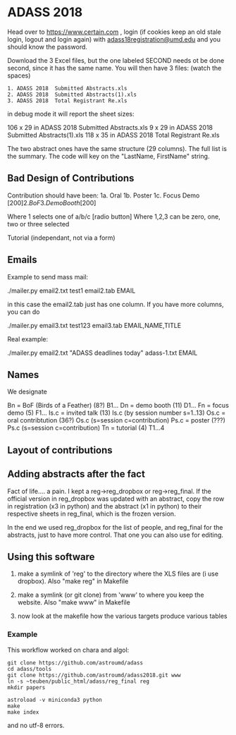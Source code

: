 
# ADASS 2018

Head over to https://www.certain.com , login (if cookies keep an old stale login, logout and login again)
with adass18registration@umd.edu and you should know the password.

Download the 3 Excel files, but the one labeled SECOND needs ot be done second, since it has the same name.
You will then have 3 files: (watch the spaces)

    1. ADASS 2018  Submitted Abstracts.xls
    2. ADASS 2018  Submitted Abstracts(1).xls
    3. ADASS 2018  Total Registrant Re.xls

in debug mode it will report the sheet sizes:

   106 x 29 in ADASS 2018  Submitted Abstracts.xls
   9 x 29 in ADASS 2018  Submitted Abstracts(1).xls
   118 x 35 in ADASS 2018  Total Registrant Re.xls

The two abstract ones have the same structure (29 columns). The full list is the summary. The code will
key on the  "LastName, FirstName" string.


## Bad Design of Contributions

Contribution should have been:
 1a. Oral
 1b. Poster
 1c. Focus Demo [$200]
 2.  BoF
 3.  Demo Booth [$200]

Where 1 selects one of a/b/c [radio button]
Where 1,2,3 can be zero, one, two or three selected 
 
  Tutorial (independant, not via a form)

## Emails

Example to send mass mail:

./mailer.py email2.txt test1 email2.tab EMAIL

in this case the email2.tab just has one column. If you have more columns, you can do

./mailer.py email3.txt test123 email3.tab EMAIL,NAME,TITLE

Real example:

./mailer.py email2.txt "ADASS deadlines today" adass-1.txt EMAIL


## Names

We designate 

Bn   = BoF (Birds of a Feather) (8?)      B1...
Dn   = demo booth (11)                    D1...
Fn   = focus demo (5)                     F1...
Is.c = invited talk (13)                  Is.c (by session number s=1..13)
Os.c = oral contribtution (36?)           Os.c (s=session c=contribution)
Ps.c = poster (???)                       Ps.c (s=session c=contribution)
Tn   = tutorial (4)                       T1...4

## Layout of contributions

## Adding abstracts after the fact

Fact of life.... a pain. I kept a reg->reg_dropbox or reg->reg_final.
If the official version in reg_dropbox was updated with an abstract, copy the row in
registration (x3 in python) and the abstract (x1 in python) to their respective sheets
in reg_final, which is the frozen version.

In the end we used reg_dropbox for the list of people, and reg_final for the abstracts, just
to have more control. That one you can also use for editing.

## Using this software

1) make a symlink of 'reg' to the directory where the XLS files are (i use dropbox). Also "make reg" in Makefile

2) make a symlink (or git clone) from 'www' to where you keep the website. Also "make www" in Makefile

3) now look at the makefile how the various targets produce various tables

### Example

This workflow worked on chara and algol:


	git clone https://github.com/astroumd/adass
	cd adass/tools
	git clone https://github.com/astroumd/adass2018.git www
	ln -s ~teuben/public_html/adass/reg_final reg
	mkdir papers

	astroload -v miniconda3 python
	make
	make index

and no utf-8 errors.



